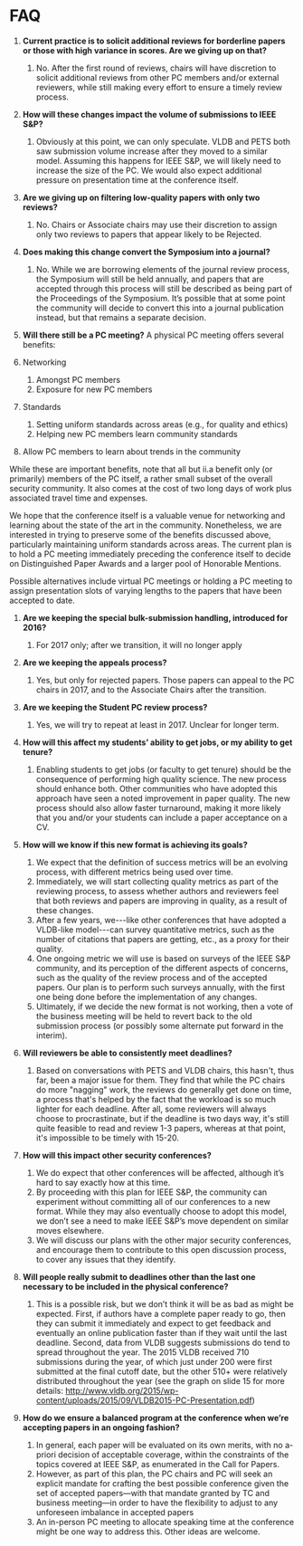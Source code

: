 # FAQ

1. **Current practice is to solicit additional reviews for borderline papers or those with high variance in scores.  Are we giving up on that?**
   1. No.  After the first round of reviews, chairs will have discretion to solicit additional reviews from other PC members and/or external reviewers, while still making every effort to ensure a timely review process.

1. **How will these changes impact the volume of submissions to IEEE S&P?**
   1. Obviously at this point, we can only speculate.  VLDB and PETS both saw submission volume increase after they moved to a similar model.  Assuming this happens for IEEE S&P, we will likely need to increase the size of the PC.  We would also expect additional pressure on presentation time at the conference itself.

1. **Are we giving up on filtering low-quality papers with only two reviews?**
   1. No.  Chairs or Associate chairs may use their discretion to assign only two reviews to papers that appear likely to be Rejected.

1. **Does making this change convert the Symposium into a journal?**
   1. No.  While we are borrowing elements of the journal review process, the Symposium will still be held annually, and papers that are accepted through this process will still be described as being part of the Proceedings of the Symposium.  It’s possible that at some point the community will decide to convert this into a journal publication instead, but that remains a separate decision.

1. **Will there still be a PC meeting?**
A physical PC meeting offers several benefits:
  1. Networking
     1. Amongst PC members
     2. Exposure for new PC members
  1. Standards
     1. Setting uniform standards across areas (e.g., for quality and ethics)
     2. Helping new PC members learn community standards
  1. Allow PC members to learn about trends in the community
        
  While these are important benefits, note that all but ii.a benefit only (or primarily) members of the PC itself, a rather small subset of the overall security community.  It also comes at the cost of two long days of work plus associated travel time and expenses.

  We hope that the conference itself is a valuable venue for networking and learning about the state of the art in the community.  Nonetheless, we are interested in trying to preserve some of the benefits discussed above, particularly maintaining uniform standards across areas.  The current plan is to hold a PC meeting immediately preceding the conference itself to  decide on Distinguished Paper Awards and a larger pool of Honorable Mentions.

  Possible alternatives include virtual PC meetings or holding a PC meeting to assign presentation slots of varying lengths to the papers that have been accepted to date.

1. **Are we keeping the special bulk-submission handling, introduced for 2016?**
   1. For 2017 only; after we transition, it will no longer apply

1. **Are we keeping the appeals process?**
   1. Yes, but only for rejected papers.  Those papers can appeal to the PC chairs in 2017, and to the Associate Chairs after the transition.

1. **Are we keeping the Student PC review process?**
   1. Yes, we will try to repeat at least in 2017.  Unclear for longer term.

1. **How will this affect my students’ ability to get jobs, or my ability to get tenure?**
   1. Enabling students to get jobs (or faculty to get tenure) should be the consequence of performing high quality science.  The new process should enhance both.  Other communities who have adopted this approach have seen a noted improvement in paper quality.  The new process should also allow faster turnaround, making it more likely that you and/or your students can include a paper acceptance on a CV.

1. **How will we know if this new format is achieving its goals?**
   1. We expect that the definition of success metrics will be an evolving process, with different metrics being used over time.
   2. Immediately, we will start collecting quality metrics as part of the reviewing process, to assess whether authors and reviewers feel that both reviews and papers are improving in quality, as a result of these changes.
   3. After a few years, we---like other conferences that have adopted a VLDB-like model---can survey quantitative metrics, such as the number of citations that papers are getting, etc., as a proxy for their quality.  
   4. One ongoing metric we will use is based on surveys of the IEEE S&P community, and its perception of the different aspects of concerns, such as the quality of the review process and of the accepted papers.  Our plan is to perform such surveys annually, with the first one being done before the implementation of any changes.
   5. Ultimately, if we decide the new format is not working, then a vote of the business meeting will be held to revert back to the old submission process (or possibly some alternate put forward in the interim).

1. **Will reviewers be able to consistently meet deadlines?**
   1. Based on conversations with PETS and VLDB chairs, this hasn't, thus far, been a major issue for them.  They find that while the PC chairs do more "nagging" work, the reviews do generally get done on time, a process that's helped by the fact that the workload is so much lighter for each deadline.  After all, some reviewers will always choose to procrastinate, but if the deadline is two days way, it's still quite feasible to read and review 1-3 papers, whereas at that point, it's impossible to be timely with 15-20.  

1. **How will this impact other security conferences?**
   1. We do expect that other conferences will be affected, although it’s hard to say exactly how at this time.  
   2. By proceeding with this plan for IEEE S&P, the community can experiment without committing all of our conferences to a new format.  While they may also eventually choose to adopt this model, we don’t see a need to make IEEE S&P’s move dependent on similar moves elsewhere.  
   3. We will discuss our plans with the other major security conferences, and encourage them to contribute to this open discussion process, to cover any issues that they identify.

1. **Will people really submit to deadlines other than the last one necessary to be included in the physical conference?**
   1. This is a possible risk, but we don’t think it will be as bad as might be expected.  First, if authors have a complete paper ready to go, then they can submit it immediately and expect to get feedback and eventually an online publication faster than if they wait until the last deadline.  Second, data from VLDB suggests submissions do tend to spread throughout the year.  The 2015 VLDB received 710 submissions during the year, of which just under 200 were first submitted at the final cutoff date, but the other 510+ were relatively distributed throughout the year (see the graph on slide 15 for more details: http://www.vldb.org/2015/wp-content/uploads/2015/09/VLDB2015-PC-Presentation.pdf)

1. **How do we ensure a balanced program at the conference when we’re accepting papers in an ongoing fashion?**
   1. In general, each paper will be evaluated on its own merits, with no a-priori decision of acceptable coverage, within the constraints of the topics covered at IEEE S&P, as enumerated in the Call for Papers.
   2. However, as part of this plan, the PC chairs and PC will seek an explicit mandate for crafting the best possible conference given the set of accepted papers—with that mandate granted by TC and business meeting—in order to have the flexibility to adjust to any unforeseen imbalance in accepted papers
   3. An in-person PC meeting to allocate speaking time at the conference might be one way to address this.  Other ideas are welcome.
